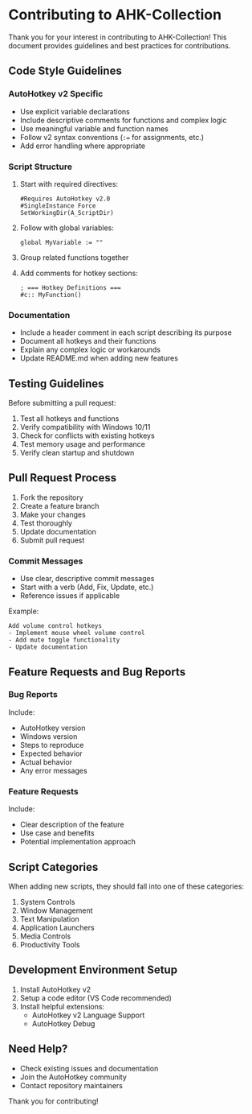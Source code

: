 # Contributing to AHK-Collection

Thank you for your interest in contributing to AHK-Collection! This document provides guidelines and best practices for contributions.

## Code Style Guidelines

### AutoHotkey v2 Specific
- Use explicit variable declarations
- Include descriptive comments for functions and complex logic
- Use meaningful variable and function names
- Follow v2 syntax conventions (`:=` for assignments, etc.)
- Add error handling where appropriate

### Script Structure
1. Start with required directives:
   ```autohotkey
   #Requires AutoHotkey v2.0
   #SingleInstance Force
   SetWorkingDir(A_ScriptDir)
   ```

2. Follow with global variables:
   ```autohotkey
   global MyVariable := ""
   ```

3. Group related functions together

4. Add comments for hotkey sections:
   ```autohotkey
   ; === Hotkey Definitions ===
   #c:: MyFunction()
   ```

### Documentation
- Include a header comment in each script describing its purpose
- Document all hotkeys and their functions
- Explain any complex logic or workarounds
- Update README.md when adding new features

## Testing Guidelines

Before submitting a pull request:

1. Test all hotkeys and functions
2. Verify compatibility with Windows 10/11
3. Check for conflicts with existing hotkeys
4. Test memory usage and performance
5. Verify clean startup and shutdown

## Pull Request Process

1. Fork the repository
2. Create a feature branch
3. Make your changes
4. Test thoroughly
5. Update documentation
6. Submit pull request

### Commit Messages
- Use clear, descriptive commit messages
- Start with a verb (Add, Fix, Update, etc.)
- Reference issues if applicable

Example:
```
Add volume control hotkeys
- Implement mouse wheel volume control
- Add mute toggle functionality
- Update documentation
```

## Feature Requests and Bug Reports

### Bug Reports
Include:
- AutoHotkey version
- Windows version
- Steps to reproduce
- Expected behavior
- Actual behavior
- Any error messages

### Feature Requests
Include:
- Clear description of the feature
- Use case and benefits
- Potential implementation approach

## Script Categories

When adding new scripts, they should fall into one of these categories:
1. System Controls
2. Window Management
3. Text Manipulation
4. Application Launchers
5. Media Controls
6. Productivity Tools

## Development Environment Setup

1. Install AutoHotkey v2
2. Setup a code editor (VS Code recommended)
3. Install helpful extensions:
   - AutoHotkey v2 Language Support
   - AutoHotkey Debug

## Need Help?

- Check existing issues and documentation
- Join the AutoHotkey community
- Contact repository maintainers

Thank you for contributing! 